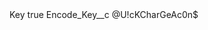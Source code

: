 <?xml version="1.0" encoding="UTF-8"?>
<CustomMetadata xmlns="http://soap.sforce.com/2006/04/metadata" xmlns:xsi="http://www.w3.org/2001/XMLSchema-instance" xmlns:xsd="http://www.w3.org/2001/XMLSchema">
    <label>Key</label>
    <protected>true</protected>
    <values>
        <field>Encode_Key__c</field>
        <value xsi:type="xsd:string">@U!cKCharGeAc0n$</value>
    </values>
</CustomMetadata>
